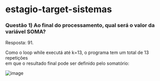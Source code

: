 # estagio-target-sistemas


<h3>Questão 1) Ao final do processamento, qual será o valor da variável SOMA?</h3>

Resposta: 91.

Como o loop while executá até k=13, o programa tem um total de 13 repetições  
em que o resultado final pode ser definido pelo somatório:


![image](https://github.com/rphsantos1995/estagio-target-sistemas/assets/61982010/23b59ec9-8fae-4f0e-b60e-f760caf1c08c)

